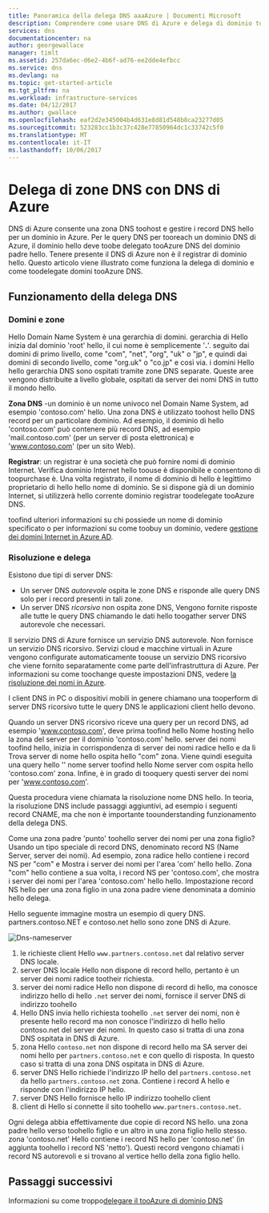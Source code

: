```yaml
---
title: Panoramica della delega DNS aaaAzure | Documenti Microsoft
description: Comprendere come usare DNS di Azure e delega di dominio toochange denominati server tooprovide dominio ospita.
services: dns
documentationcenter: na
author: georgewallace
manager: timlt
ms.assetid: 257da6ec-d6e2-4b6f-ad76-ee2dde4efbcc
ms.service: dns
ms.devlang: na
ms.topic: get-started-article
ms.tgt_pltfrm: na
ms.workload: infrastructure-services
ms.date: 04/12/2017
ms.author: gwallace
ms.openlocfilehash: eaf2d2e345004b4d631e8d81d548b8ca23277d05
ms.sourcegitcommit: 523283cc1b3c37c428e77850964dc1c33742c5f0
ms.translationtype: MT
ms.contentlocale: it-IT
ms.lasthandoff: 10/06/2017
---
```

# <a name="delegation-of-dns-zones-with-azure-dns"></a>Delega di zone DNS con DNS di Azure

DNS di Azure consente una zona DNS toohost e gestire i record DNS hello per un dominio in Azure. Per le query DNS per tooreach un dominio DNS di Azure, il dominio hello deve toobe delegato tooAzure DNS del dominio padre hello. Tenere presente il DNS di Azure non è il registrar di dominio hello. Questo articolo viene illustrato come funziona la delega di dominio e come toodelegate domini tooAzure DNS.

## <a name="how-dns-delegation-works"></a>Funzionamento della delega DNS

### <a name="domains-and-zones"></a>Domini e zone

Hello Domain Name System è una gerarchia di domini. gerarchia di Hello inizia dal dominio 'root' hello, il cui nome è semplicemente '**.**'.  seguito dai domini di primo livello, come "com", "net", "org", "uk" o "jp",  e quindi dai domini di secondo livello, come "org.uk" o "co.jp"  e così via. i domini Hello hello gerarchia DNS sono ospitati tramite zone DNS separate. Queste aree vengono distribuite a livello globale, ospitati da server dei nomi DNS in tutto il mondo hello.

**Zona DNS** -un dominio è un nome univoco nel Domain Name System, ad esempio 'contoso.com' hello. Una zona DNS è utilizzato toohost hello DNS record per un particolare dominio. Ad esempio, il dominio di hello 'contoso.com' può contenere più record DNS, ad esempio 'mail.contoso.com' (per un server di posta elettronica) e 'www.contoso.com' (per un sito Web).

**Registrar**: un registrar è una società che può fornire nomi di dominio Internet. Verifica dominio Internet hello toouse è disponibile e consentono di toopurchase è. Una volta registrato, il nome di dominio di hello è legittimo proprietario di hello hello nome di dominio. Se si dispone già di un dominio Internet, si utilizzerà hello corrente dominio registrar toodelegate tooAzure DNS.

toofind ulteriori informazioni su chi possiede un nome di dominio specificato o per informazioni su come toobuy un dominio, vedere [gestione dei domini Internet in Azure AD](https://msdn.microsoft.com/library/azure/hh969248.aspx).

### <a name="resolution-and-delegation"></a>Risoluzione e delega

Esistono due tipi di server DNS:

* Un server DNS *autorevole* ospita le zone DNS e risponde alle query DNS solo per i record presenti in tali zone.
* Un server DNS *ricorsivo* non ospita zone DNS, Vengono fornite risposte alle tutte le query DNS chiamando le dati hello toogather server DNS autorevole che necessari.

Il servizio DNS di Azure fornisce un servizio DNS autorevole.  Non fornisce un servizio DNS ricorsivo. Servizi cloud e macchine virtuali in Azure vengono configurate automaticamente toouse un servizio DNS ricorsivo che viene fornito separatamente come parte dell'infrastruttura di Azure. Per informazioni su come toochange queste impostazioni DNS, vedere [la risoluzione dei nomi in Azure](../virtual-network/virtual-networks-name-resolution-for-vms-and-role-instances.md#name-resolution-using-your-own-dns-server).

I client DNS in PC o dispositivi mobili in genere chiamano una tooperform di server DNS ricorsivo tutte le query DNS le applicazioni client hello devono.

Quando un server DNS ricorsivo riceve una query per un record DNS, ad esempio 'www.contoso.com', deve prima toofind hello Nome hosting hello la zona del server per il dominio 'contoso.com' hello. server dei nomi toofind hello, inizia in corrispondenza di server dei nomi radice hello e da lì Trova server di nome hello ospita hello "com" zona. Viene quindi eseguita una query hello '' nome server toofind hello Nome server com ospita hello 'contoso.com' zona.  Infine, è in grado di tooquery questi server dei nomi per 'www.contoso.com'.

Questa procedura viene chiamata la risoluzione nome DNS hello. In teoria, la risoluzione DNS include passaggi aggiuntivi, ad esempio i seguenti record CNAME, ma che non è importante toounderstanding funzionamento della delega DNS.

Come una zona padre 'punto' toohello server dei nomi per una zona figlio? Usando un tipo speciale di record DNS, denominato record NS (Name Server, server dei nomi). Ad esempio, zona radice hello contiene i record NS per "com" e Mostra i server dei nomi per l'area 'com' hello hello. Zona "com" hello contiene a sua volta, i record NS per 'contoso.com', che mostra i server dei nomi per l'area 'contoso.com' hello hello. Impostazione record NS hello per una zona figlio in una zona padre viene denominata a dominio hello delega.

Hello seguente immagine mostra un esempio di query DNS. partners.contoso.NET e contoso.net hello sono zone DNS di Azure.

![Dns-nameserver](./media/dns-domain-delegation/image1.png)

1. le richieste client Hello `www.partners.contoso.net` dal relativo server DNS locale.
1. server DNS locale Hello non dispone di record hello, pertanto è un server dei nomi radice tootheir richiesta.
1. server dei nomi radice Hello non dispone di record di hello, ma conosce indirizzo hello di hello `.net` server dei nomi, fornisce il server DNS di indirizzo toohello
1. Hello DNS invia hello richiesta toohello `.net` server dei nomi, non è presente hello record ma non conosce l'indirizzo di hello hello contoso.net del server dei nomi. In questo caso si tratta di una zona DNS ospitata in DNS di Azure.
1. zona Hello `contoso.net` non dispone di record hello ma SA server dei nomi hello per `partners.contoso.net` e con quello di risposta. In questo caso si tratta di una zona DNS ospitata in DNS di Azure.
1. server DNS Hello richiede l'indirizzo IP hello del `partners.contoso.net` da hello `partners.contoso.net` zona. Contiene i record A hello e risponde con l'indirizzo IP hello.
1. server DNS Hello fornisce hello IP indirizzo toohello client
1. client di Hello si connette il sito toohello `www.partners.contoso.net`.

Ogni delega abbia effettivamente due copie di record NS hello. una zona padre hello verso toohello figlio e un altro in una zona figlio hello stesso. zona 'contoso.net' Hello contiene i record NS hello per 'contoso.net' (in aggiunta toohello i record NS 'netto'). Questi record vengono chiamati i record NS autorevoli e si trovano al vertice hello della zona figlio hello.

## <a name="next-steps"></a>Passaggi successivi

Informazioni su come troppo[delegare il tooAzure di dominio DNS](dns-delegate-domain-azure-dns.md)

